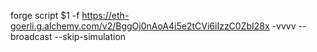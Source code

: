 forge script $1 -f https://eth-goerli.g.alchemy.com/v2/BggOj0nAoA4i5e2tCVi6iIzzC0ZbI28x -vvvv --broadcast --skip-simulation